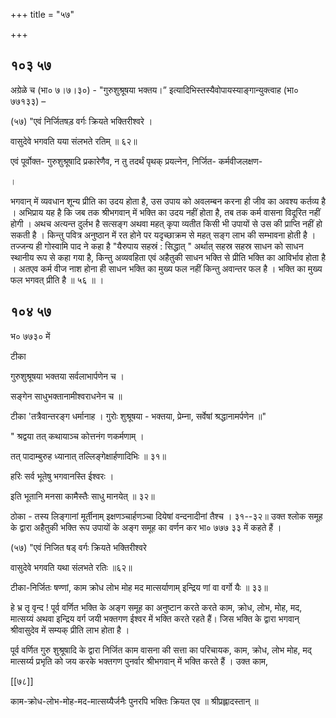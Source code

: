 +++
title = "५७"

+++


## १०३ ५७
अग्रेळे च (भा० ७।७।३०) - "गुरुशुश्रूषया भक्तय।” इत्यादिभिस्तस्यैवोपायस्याङ्गान्युक्त्वाह (भा० ७७१३३) – 

(५७) "एवं निर्जितषड़ वर्गः क्रियते भक्तिरीश्वरे । 

वासुदेवे भगवति यया संलभते रतिम् ॥ ६२॥ 

एवं पूर्वोक्त- गुरुशुश्रूषादि प्रकारेणैव, न तु तदर्थं पृथक् प्रयत्नेन, निर्जित- कर्मवीजलक्षण- 

। 


भगवान् में व्यवधान शून्य प्रीति का उदय होता है, उस उपाय को अवलम्बन करना ही जीव का अवश्य कर्तव्य है । अभिप्राय यह है कि जब तक श्रीभगवान् में भक्ति का उदय नहीं होता है, तब तक कर्म वासना विदूरित नहीं होगी । अथच अत्यन्त दुर्लभ है सत्सङ्ग अथवा महत् कृपा व्यतीत किसी भी उपायों से उस की प्राप्ति नहीं हो सकती है । किन्तु पवित्र अनुष्ठान में रत होने पर यदृच्छाक्रम से महत् सङ्ग लाभ की सम्भावना होती है । तज्जन्य ही गोस्वामि पाद ने कहा है "यैरुपाय सहस्रं : सिद्धात् " अर्थात् सहस्र सहस्र साधन को साधन स्थानीय रूप से कहा गया है, किन्तु अव्यवहिता एवं अहैतुकी साधन भक्ति से प्रीति भक्ति का आविर्भाव होता है । अतएव कर्म वीज नाश होना ही साधन भक्ति का मुख्य फल नहीं किन्तु अवान्तर फल है । भक्ति का मुख्य फल भगवत् प्रीति है ॥ ५६ ॥ । 


## १०४ ५७
भ० ७७३० में 

टीका 

गुरुशुश्रूषया भक्तया सर्वलाभार्पणेन च । 

सङ्गेन साधुभक्तानामीश्वराधनेन च ॥ 

टीका 'तत्रैवान्तरङ्ग धर्मानाह । गुरोः शुश्रूषया - भक्तया, प्रेम्ना, सर्वेषां श्रद्धानामर्पणेन ॥" 

" श्रद्वया तत् कथायाञ्च कोत्तनंग णकर्मणाम् । 

तत् पादाम्बुरुह ध्यानात् तल्लिङ्गेक्षार्हणादिभिः ॥ ३१॥ 

हरिः सर्व भूतेषु भगवानस्ति ईश्वरः । 

इति भूतानि मनसा कामैस्तैः साधु मानयेत् ॥ ३२॥ 

ठोका - तस्य लिङ्गानां मूर्तीनाम् इक्षणञ्चार्हणञ्चा दियेषां वन्दनादीनां तैश्च । ३१--३२॥ उक्त श्लोक समूह के द्वारा अहैतुकी भक्ति रूप उपायों के अङ्ग समूह का वर्णन कर भा० ७७७ ३३ में कहते हैं । 

(५७) "एवं निजित षड् वर्गः क्रियते भक्तिरीश्वरे 

वासुदेवे भगवति यथा संलभते रतिः ॥६२॥ 

टीका-निर्जितः षण्णां, काम क्रोध लोभ मोह मद मात्सर्याणाम् इन्द्रिय णां वा वर्गो यैः ॥ ३३॥ 

हे भ्र तृ वृन्द ! पूर्व वर्णित भक्ति के अङ्ग समूह का अनुष्टान करते करते काम, क्रोध, लोभ, मोह, मद, मात्सय्यं अथवा इन्द्रिय वर्ग जयी भक्तगण ईश्वर में भक्ति करते रहते हैं। जिस भक्ति के द्वारा भगवान् श्रीवासुदेव में सम्यक् प्रीति लाभ होता है । 

पूर्व वर्णित गुरु शुश्रूषादि के द्वारा निर्जित काम वासना की सत्ता का परिचायक, काम, क्रोध, लोभ मोह, मद् मात्सर्य्य प्रभृति को जय करके भक्तगण पुनर्वार श्रीभगवान् में भक्ति करते हैं । उक्त काम, 

[[७८]] 



काम-क्रोध-लोभ-मोह-मद-मात्सय्यैर्जनैः पुनरपि भक्तिः क्रियत एव ॥ श्रीप्रह्लादस्तान् ॥ 
